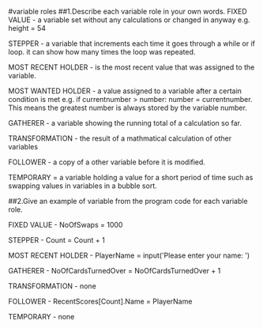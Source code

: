 #variable roles
##1.Describe each variable role in your own words.
FIXED VALUE - a variable set without any calculations or changed in anyway e.g. height = 54

STEPPER - a variable that increments each time it goes through a while or if loop. it can show how many times the loop was repeated.

MOST RECENT HOLDER - is the most recent value that was assigned to the variable.

MOST WANTED HOLDER - a value assigned to a variable after a certain condition is met e.g. if currentnumber > number:
number = currentnumber. This means the greatest number is always stored by the variable number.

GATHERER - a variable showing the running total of a calculation so far.

TRANSFORMATION - the result of a mathmatical calculation of other variables

FOLLOWER - a copy of a other variable before it is modified.

TEMPORARY = a variable holding a value for a short period of time such as swapping values in variables in a bubble sort.

##2.Give an example of variable from the program code for each variable role.

FIXED VALUE -   NoOfSwaps = 1000

STEPPER -    Count = Count + 1

MOST RECENT HOLDER - PlayerName = input('Please enter your name: ')

GATHERER - NoOfCardsTurnedOver = NoOfCardsTurnedOver + 1

TRANSFORMATION - none

FOLLOWER - RecentScores[Count].Name = PlayerName

TEMPORARY - none